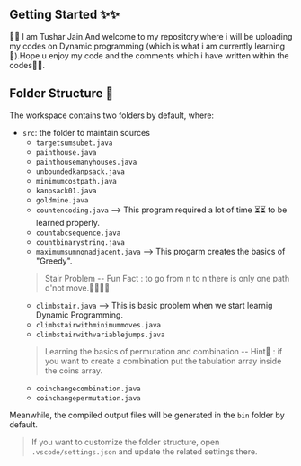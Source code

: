 ## Getting Started ✨✨

👋👋 I am Tushar Jain.And welcome to my repository,where i will be uploading my codes on Dynamic programming (which is what i am currently learning🏫).Hope u enjoy my code and the comments which i have written within the codes👩‍💻.

## Folder Structure 📁

The workspace contains two folders by default, where:

- `src`: the folder to maintain sources
    - `targetsumsubet.java`
    - `painthouse.java`
    - `painthousemanyhouses.java`
    - `unboundedkanpsack.java`
    - `minimumcostpath.java`
    - `kanpsack01.java`
    - `goldmine.java`
    - `countencoding.java` --> This program required a lot of time ⏳⏳ to be learned properly.
    - `countabcsequence.java`
    - `countbinarystring.java`
    - `maximumsumnonadjacent.java` --> This progarm creates the basics of "Greedy".
    >Stair Problem
    -- Fun Fact : to go from n to n there is only one path d'not move.🐱‍🏍🤣🤦
    - `climbstair.java` --> This is basic problem when we start learnig Dynamic Programming.
    - `climbstairwithminimummoves.java`
    - `climbstairwithvariablejumps.java`
    >Learning the basics of permutation and combination
    -- Hint🥷 : if you want to create a combination put the tabulation array inside the coins array.
    - `coinchangecombination.java`
    - `coinchangepermutation.java`

Meanwhile, the compiled output files will be generated in the `bin` folder by default.

> If you want to customize the folder structure, open `.vscode/settings.json` and update the related settings there.

